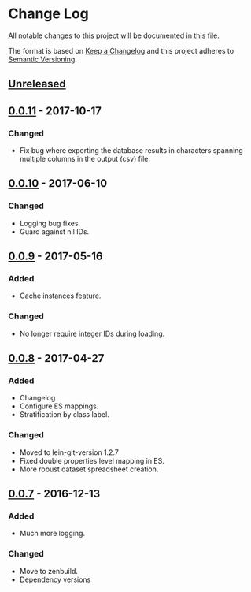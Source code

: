# Change Log
All notable changes to this project will be documented in this file.

The format is based on [Keep a Changelog](http://keepachangelog.com/)
and this project adheres to [Semantic Versioning](http://semver.org/).


## [Unreleased]

## [0.0.11] - 2017-10-17
### Changed
- Fix bug where exporting the database results in characters spanning multiple
  columns in the output (csv) file.

## [0.0.10] - 2017-06-10
### Changed
- Logging bug fixes.
- Guard against nil IDs.


## [0.0.9] - 2017-05-16
### Added
- Cache instances feature.

### Changed
- No longer require integer IDs during loading.


## [0.0.8] - 2017-04-27
### Added
- Changelog
- Configure ES mappings.
- Stratification by class label.

### Changed
- Moved to lein-git-version 1.2.7
- Fixed double properties level mapping in ES.
- More robust dataset spreadsheet creation.


## [0.0.7] - 2016-12-13
### Added
- Much more logging.

### Changed
- Move to zenbuild.
- Dependency versions


[Unreleased]: https://github.com/plandes/clj-ml-dataset/compare/v0.0.11...HEAD
[0.0.11]: https://github.com/plandes/clj-ml-dataset/compare/v0.0.10...v0.0.11
[0.0.10]: https://github.com/plandes/clj-ml-dataset/compare/v0.0.9...v0.0.10
[0.0.9]: https://github.com/plandes/clj-ml-dataset/compare/v0.0.8...v0.0.9
[0.0.8]: https://github.com/plandes/clj-ml-dataset/compare/v0.0.7...v0.0.8
[0.0.7]: https://github.com/plandes/clj-ml-dataset/compare/v0.0.6...v0.0.7
[0.0.6]: https://github.com/plandes/clj-ml-dataset/compare/v0.0.5...v0.0.6
